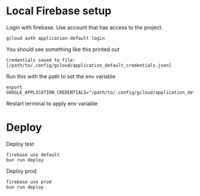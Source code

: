 # Local Firebase setup

Login with firebase. Use account that has access to the project.

```
gcloud auth application-default login
```

You should see something like this printed out

```
Credentials saved to file: [/path/to/.config/gcloud/application_default_credentials.json]
```

Run this with the path to set the env variable

```
export GOOGLE_APPLICATION_CREDENTIALS="/path/to/.config/gcloud/application_default_credentials.json"

```

Restart terminal to apply env variable

# Deploy

Deploy test

```
firebase use default
bun run deploy
```

Deploy prod

```
firebase use prod
bun run deploy
```

